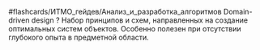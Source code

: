 #flashcards/ИТМО_гейдев/Анализ_и_разработка_алгоритмов 
Domain-driven design
?
Набор принципов и схем, направленных на создание оптимальных систем объектов.
Особенно полезен при отсутствии глубокого опыта в предметной области.